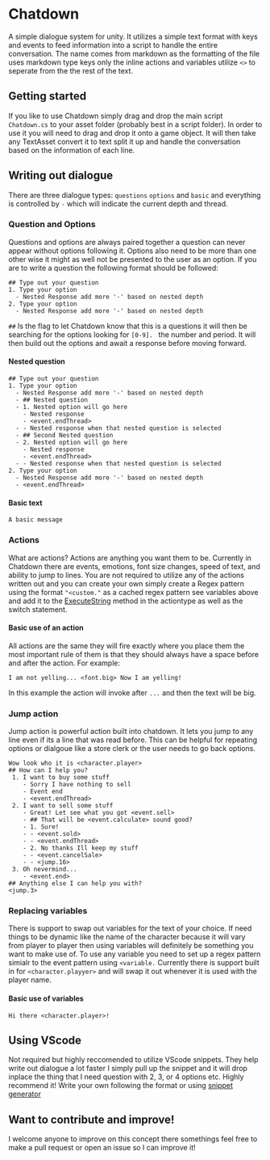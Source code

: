 # Chatdown
A simple dialogue system for unity. It utilizes a simple text format with keys and events to feed information into a script to handle the entire conversation. The name comes from markdown as the formatting of the file uses markdown type keys only the inline actions and variables utilize `<>` to seperate from the the rest of the text.

## Getting started
If you like to use Chatdown simply drag and drop the main script `Chatdown.cs` to your asset folder (probably best in a script folder). In order to use it you will need to drag and drop it onto a game object. It will then take any TextAsset convert it to text split it up and handle the conversation based on the information of each line.

## Writing out dialogue
There are three dialogue types: `questions` `options` and `basic` and everything is controlled by `-` which will indicate the current depth and thread.

### Question and Options
Questions and options are always paired together a question can never appear without options following it. Options also need to be more than one other wise it might as well not be presented to the user as an option. If you are to write a question the following format should be followed:
```
## Type out your question
1. Type your option
  - Nested Response add more '-' based on nested depth
2. Type your option
  - Nested Response add more '-' based on nested depth
 ```
 
 `##` Is the flag to let Chatdown know that this is a questions it will then be searching for the options looking for `[0-9]. ` the number and period. It will then build out the options and await a response before moving forward. 
 
#### Nested question
```
## Type out your question
1. Type your option
  - Nested Response add more '-' based on nested depth
  - ## Nested question
  - 1. Nested option will go here
    - Nested response
    - <event.endThread>
  - - Nested response when that nested question is selected
  - ## Second Nested question
  - 2. Nested option will go here
    - Nested response
    - <event.endThread>
  - - Nested response when that nested question is selected
2. Type your option
  - Nested Response add more '-' based on nested depth
  - <event.endThread>
 ```
#### Basic text
```
A basic message
```

### Actions
What are actions? Actions are anything you want them to be. Currently in Chatdown there are events, emotions, font size changes, speed of text, and ability to jump to lines. You are not required to utilize any of the actions written out and you can create your own simply create a Regex pattern using the format `"<custom."` as a cached regex pattern see variables above and add it to the [ExecuteString](https://github.com/BrianAA/chatdown/blob/60fe9b568be8bf64d2b51ee4e76d67b24e3c26a0/Chatdown.cs#L148-L187) method in the actiontype as well as the switch statement. 

#### Basic use of an action
All actions are the same they will fire exactly where you place them the most important rule of them is that they should always have a space before and after the action. For example:
```
I am not yelling... <font.big> Now I am yelling!
```
In this example the action will invoke after `...` and then the text will be big.

### Jump action
Jump action is powerful action built into chatdown. It lets you jump to any line even if its a line that was read before. This can be helpful for repeating options or dialgoue like a store clerk or the user needs to go back options. 

```
Wow look who it is <character.player>
## How can I help you?
 1. I want to buy some stuff
    - Sorry I have nothing to sell
    - Event end
    - <event.endThread>
 2. I want to sell some stuff
    - Great! Let see what you got <event.sell>
    - ## That will be <event.calculate> sound good?
    - 1. Sure!
    - - <event.sold>
    - - <event.endThread>
    - 2. No thanks Ill keep my stuff
    - - <event.cancelSale>
    - - <jump.16>
 3. Oh nevermind...
    - <event.end> 
## Anything else I can help you with?
<jump.3>
```

### Replacing variables
There is support to swap out variables for the text of your choice. If need things to be dynamic like the name of the character because it will vary from player to player then using variables will definitely be something you want to make use of. To use any variable you need to set up a regex pattern simialr to the event pattern using `<variable.` Currently there is support built in for `<character.playyer>` and will swap it out whenever it is used with the player name. 

#### Basic use of variables
```
Hi there <character.player>!
```
## Using VScode
Not required but highly reccomended to utilize VScode snippets. They help write out dialogue a lot faster I simply pull up the snippet and it will drop inplace the thing that I need question with 2, 3, or 4 options etc. Highly recommend it! Write your own following the format or using [snippet generator](https://snippet-generator.app/)

## Want to contribute and improve!
I welcome anyone to improve on this concept there somethings feel free to make a pull request or open an issue so I can improve it! 

